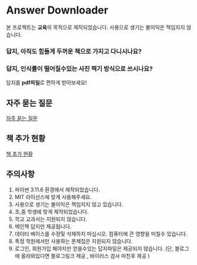 # Answer Downloader
본 프로젝트는 **교육**의 목적으로 제작되었습니다. 사용으로 생기는 불이익은 책임지지 않습니다.

### 답지, 아직도 힘들게 두꺼운 책으로 가지고 다니시나요?
### 답지, 인식률이 떨어질수있는 사진 찍기 방식으로 쓰시나요?

답지를 **pdf파일**로 편하게 받아보세요!

## 자주 묻는 질문
[자주 묻는 질문](https://github.com/rabbitilove110/answer-downloader/blob/main/.github/READ/%EC%9E%90%EC%A3%BC%EB%AC%BB%EB%8A%94%EC%A7%88%EB%AC%B8.MD)

## 책 추가 현황
[책 추가 현황](https://github.com/rabbitilove110/answer-downloader/blob/main/.github/READ/%EC%B1%85%ED%98%84%ED%99%A9.MD)

## 주의사항
1. 파이썬 3.11.6 환경에서 제작되었습니다.
2. MIT 라이선스에 맞게 사용해주세요.
3. 사용으로 생기는 불이익은 책임지지 않고 있습니다.
4. 초,중 학생에 맞게 제작되었습니다.
5. 학교 교과서는 지원되지 않습니다.
6. 메인책 답지만 제공됩니다.
7. 데이터 베이스를 수정및 삭제하지 마십시오. 컴퓨터에 큰 영향을 미칠수 있습니다.
8. 특정 학원에서만 사용하는 문제집은 지원되지 않습니다.
9. 로그인, 회원가입 해야지만 얻을수있는 답지파일은 제공되지 않습니다. (단, 블로그에 올라와있다면 블로그링크 제공 , 바이러스 검사 마친후 제공 )
